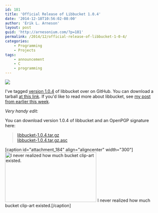 ```yaml
---
id: 181
title: 'Official Release of Libbucket 1.0.4'
date: '2014-12-18T10:56:02-08:00'
author: 'Erik L. Arneson'
layout: post
guid: 'http://arnesonium.com/?p=181'
permalink: /2014/12/official-release-of-libbucket-1-0-4/
categories:
    - Programming
    - Projects
tags:
    - announcement
    - C
    - programming
---
```


<img src="https://img.shields.io/github/release/pymander/libbucket.svg"/>

I've tagged <a href="https://github.com/pymander/libbucket/releases/tag/v1.0.4" target="_blank">version 1.0.4</a> of libbucket over on GitHub. You can download a tarball <a href="https://github.com/pymander/libbucket/archive/v1.0.4.tar.gz" target="_blank">at this link</a>. If you'd like to read more about libbucket, see <a href="http://arnesonium.com/2014/12/modernizing-libbucket/" title="Modernizing libbucket">my post from earlier this week</a>.
<!--more-->

<em>Very handy edit:</em>

You can download version 1.0.4 of libbucket and an OpenPGP signature here:

<blockquote><a href="https://s3.amazonaws.com/arnesonium-downloads/libbucket-1.0.4.tar.gz">libbucket-1.0.4.tar.gz</a><br />
<a href="https://s3.amazonaws.com/arnesonium-downloads/libbucket-1.0.4.tar.gz.asc">libbucket-1.0.4.tar.gz.asc</a></blockquote>

[caption id="attachment_184" align="aligncenter" width="300"]<img src="http://arnesonium.com/wp-content/uploads/2014/12/hakamairi-bucketflowers.png" alt="I never realized how much bucket clip-art existed." width="300" height="164" class="size-full wp-image-184" /> I never realized how much bucket clip-art existed.[/caption]
